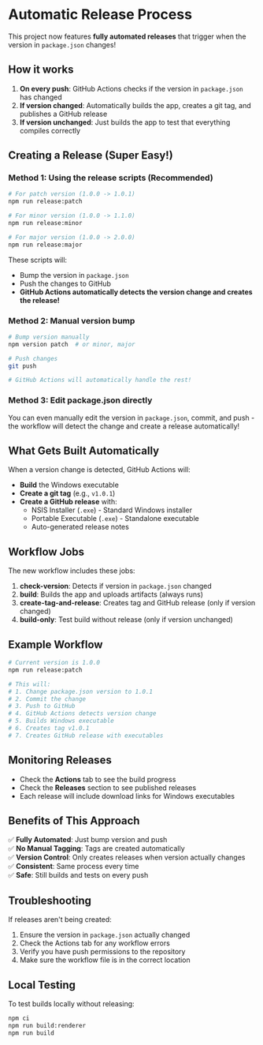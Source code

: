 # Automatic Release Process

This project now features **fully automated releases** that trigger when the version in `package.json` changes!

## How it works

1. **On every push**: GitHub Actions checks if the version in `package.json` has changed
2. **If version changed**: Automatically builds the app, creates a git tag, and publishes a GitHub release
3. **If version unchanged**: Just builds the app to test that everything compiles correctly

## Creating a Release (Super Easy!)

### Method 1: Using the release scripts (Recommended)

```bash
# For patch version (1.0.0 -> 1.0.1)
npm run release:patch

# For minor version (1.0.0 -> 1.1.0)
npm run release:minor

# For major version (1.0.0 -> 2.0.0)
npm run release:major
```

These scripts will:
- Bump the version in `package.json`
- Push the changes to GitHub
- **GitHub Actions automatically detects the version change and creates the release!**

### Method 2: Manual version bump

```bash
# Bump version manually
npm version patch  # or minor, major

# Push changes
git push

# GitHub Actions will automatically handle the rest!
```

### Method 3: Edit package.json directly

You can even manually edit the version in `package.json`, commit, and push - the workflow will detect the change and create a release automatically!

## What Gets Built Automatically

When a version change is detected, GitHub Actions will:
- **Build** the Windows executable
- **Create a git tag** (e.g., `v1.0.1`)
- **Create a GitHub release** with:
  - NSIS Installer (`.exe`) - Standard Windows installer
  - Portable Executable (`.exe`) - Standalone executable
  - Auto-generated release notes

## Workflow Jobs

The new workflow includes these jobs:

1. **check-version**: Detects if version in `package.json` changed
2. **build**: Builds the app and uploads artifacts (always runs)
3. **create-tag-and-release**: Creates tag and GitHub release (only if version changed)
4. **build-only**: Test build without release (only if version unchanged)

## Example Workflow

```bash
# Current version is 1.0.0
npm run release:patch

# This will:
# 1. Change package.json version to 1.0.1
# 2. Commit the change
# 3. Push to GitHub
# 4. GitHub Actions detects version change
# 5. Builds Windows executable
# 6. Creates tag v1.0.1
# 7. Creates GitHub release with executables
```

## Monitoring Releases

- Check the **Actions** tab to see the build progress
- Check the **Releases** section to see published releases
- Each release will include download links for Windows executables

## Benefits of This Approach

✅ **Fully Automated**: Just bump version and push  
✅ **No Manual Tagging**: Tags are created automatically  
✅ **Version Control**: Only creates releases when version actually changes  
✅ **Consistent**: Same process every time  
✅ **Safe**: Still builds and tests on every push  

## Troubleshooting

If releases aren't being created:
1. Ensure the version in `package.json` actually changed
2. Check the Actions tab for any workflow errors
3. Verify you have push permissions to the repository
4. Make sure the workflow file is in the correct location

## Local Testing

To test builds locally without releasing:

```bash
npm ci
npm run build:renderer
npm run build